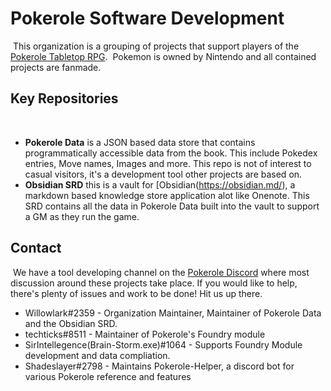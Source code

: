 # Pokerole Software Development
​
This organization is a grouping of projects that support players of the [Pokerole Tabletop RPG](https://www.pokeroleproject.com/). 
​
Pokemon is owned by Nintendo and all contained projects are fanmade. 
​
## Key Repositories
​
- **Pokerole Data** is a JSON based data store that contains programmatically accessible data from the book. This include Pokedex entries, Move names, Images and more. This repo is not of interest to casual visitors, it's a development tool other projects are based on.
- **Obsidian SRD** this is a vault for [Obsidian(https://obsidian.md/), a markdown based knowledge store application alot like Onenote. This SRD contains all the data in Pokerole Data built into the vault to support a GM as they run the game. 
​
## Contact
​
We have a tool developing channel on the [Pokerole Discord](https://discord.gg/95DFpdMVcC) where most discussion around these projects take place. If you would like to help, there's plenty of issues and work to be done! Hit us up there. 
​
- Willowlark#2359 - Organization Maintainer, Maintainer of Pokerole Data and the Obsidian SRD.
- techticks#8511 - Maintainer of Pokerole's Foundry module
- SirIntellegence(Brain-Storm.exe)#1064 - Supports Foundry Module development and data compliation.
- Shadeslayer#2798 - Maintains Pokerole-Helper, a discord bot for various Pokerole reference and features
